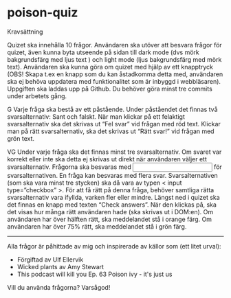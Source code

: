 # poison-quiz

Kravsättning

Quizet ska innehålla 10 frågor.
Användaren ska utöver att besvara frågor för quizet, även kunna byta utseende på sidan till dark mode (dvs mörk bakgrundsfärg med ljus text ) och light mode (ljus bakgrundsfärg med mörk text).
Användaren ska kunna göra om quizet med hjälp av ett knapptryck (OBS! Skapa t.ex en knapp som du kan åstadkomma detta med, användaren ska ej behöva uppdatera med funktionalitet som är inbyggd i webbläsaren).
Uppgiften ska laddas upp på Github. Du behöver göra minst tre commits under arbetets gång.

G
Varje fråga ska bestå av ett påstående. Under påståendet det finnas två svarsalternativ: Sant och falskt.
När man klickar på ett felaktigt svarsalternativ ska det skrivas ut “Fel svar” vid frågan med röd text. 
Klickar man på rätt svarsalternativ, ska det skrivas ut “Rätt svar!” vid frågan med grön text.

VG
Under varje fråga ska det finnas minst tre svarsalternativ.
Om svaret var korrekt eller inte ska detta ej skrivas ut direkt när användaren väljer ett svarsalternativ.
Frågorna ska besvaras med <input type=”radio”> för svarsalternativen.
En fråga kan besvaras med flera svar. Svarsalternativen (som ska vara minst tre stycken) ska då vara av typen < input type=”checkbox” >. För att få rätt på denna fråga, behöver samtliga rätta svarsalternativ vara ifyllda, varken fler eller mindre.
Längst ned i quizet ska det finnas en knapp med texten “Check answers”. När den klickas på, ska det visas hur många rätt användaren hade (ska skrivas ut i DOM:en). Om användaren har över hälften rätt, ska meddelandet stå i orange färg. Om användaren har över 75% rätt, ska meddelandet stå i grön färg.

---------

Alla frågor är påhittade av mig och inspirerade av källor som (ett litet urval): 
- Förgiftad av Ulf Ellervik 
- Wicked plants av Amy Stewart
- This podcast will kill you Ep. 63 Poison ivy - it's just us

Vill du använda frågorna? Varsågod! 
